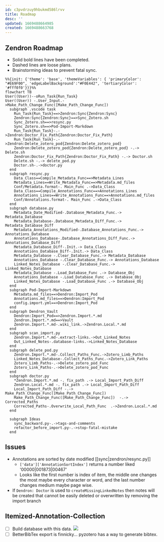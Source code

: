 ```yaml
---
id: c3pvdrzuy9hbukmd586lrvv
title: Roadmap
desc: ''
updated: 1669488664985
created: 1669488663768
---
```

## Zendron Roadmap
- Solid bold lines have been completed.
- Dashed lines are loose plans.
- Brainstorming ideas to prevent fatal sync.

```mermaid
%%{init: {'theme': 'base', 'themeVariables': { 'primaryColor': "#E69F00", 'edgeLabelBackground':"#F0E442", 'tertiaryColor': '#fff0f0'}}}%%
flowchart TB
User((User))--oRun_Task{Run_Task}
User((User)) -.User_Input.->Make_Path_Change_Func([Make_Path_Change_Func])
  subgraph .vscode task
    Run_Task{Run_Task}==>Zendron:Sync{Zendron:Sync}
    Zendron:Sync{Zendron:Sync}==>Sync_Zotero.sh
    Sync_Zotero.sh==>resync.py
    Sync_Zotero.sh==>Pod-Import-Markdown
    Run_Task{Run_Task}-.->Zendron:Doctor_Fix_Path{Zendron:Doctor_Fix_Path}
    Run_Task{Run_Task}-.->Zendron:Delete_zotero_pod{Zendron:Delete_zotero_pod}
    Zendron:Delete_zotero_pod{Zendron:Delete_zotero_pod} -.-> Delete.sh
    Zendron:Doctor_Fix_Path{Zendron:Doctor_Fix_Path} -.-> Doctor.sh
    Delete.sh -.-> delete_pod.py
    Doctor.sh-.->doctor.py
  end
  subgraph resync.py
    Data_Class==Compile_Metadata_Func==>Metadata_Lines
    Metadata_Lines==Write_Metadata_Func==>Metadata.md_files
    Conf/Metadata.format-. Main_Func .->Data_Class
    Data_Class==Compile_Annotations_Func==>Annotations_Lines
    Annotations_Lines==Write_Annotations_Func==>Annotations.md_files
    Conf/Annotations.format-. Main_Func .->Data_Class
  end
  subgraph database.py
    Metadata_Date_Modified-.Database_Metadata_Func.-> Metadata_Database
    Metadata_Database-.Database_Metadata_Diff_Func.-> Metadata_Database_Diff
    Metadata_Annotations_Modified-.Database_Annotations_Func.-> Annotations_Database
    Annotations_Database-.Database_Annotations_Diff_Func.-> Annotations_Database_Diff
    Metadata_Database_Diff-.Init.-> Data_Class
    Annotations_Database_Diff-.Init.-> Data_Class
    Metadata_Database -.Clear_Database_Func.-> Metadata_Database
    Annotations_Database -.Clear_Database_Func.-> Annotations_Database
    Linked_Notes_Database -.Clear_Database_Func.-> Linked_Notes_Database
    Metadata_Database -.Load_Database_Func .-> Database_Obj
    Annotations_Database -.Load_Database_Func .-> Database_Obj
    Linked_Notes_Database -.Load_Database_Func .-> Database_Obj
  end
  subgraph Pod-Import-Markdown
    Metadata.md_files==>Dendron:Import_Pod
    Annotations.md_files==>Dendron:Import_Pod
    config.import.yml==>Dendron:Import_Pod
  end
  subgraph Dendron_Vault
    Dendron:Import_Pod==>Zendron.Import.*.md
    Zendron.Import.*.md==>Vault
    Zendron.Import.*.md-.wiki_link.->Zendron.Local.*.md
  end
  subgraph scan_import.py
    Zendron.Import.*.md-.extract-links.->Out_Linked_Notes
    Out_Linked_Notes-.database-links.->Linked_Notes_Database
  end
  subgraph delete_pod.py
    Zendron.Import.*.md-.Collect_Paths_Func.->Zotero_Limb_Paths
    Linked_Notes_Database-.Collect_Paths_Func.->Zotero_Link_Paths
    Zotero_Limb_Paths-.->Delete_zotero_pod_Func
    Zotero_Link_Paths-.->Delete_zotero_pod_Func
  end
  subgraph doctor.py
    *Zendron.Import.*.md -. fix_path .-> Local_Import_Path_Diff
    Zendron.Local.*.md -. fix_path .-> Local_Import_Path_Diff
    Local_Import_Path_Diff -.-> Make_Path_Change_Func([Make_Path_Change_Func])
    Make_Path_Change_Func([Make_Path_Change_Func])  -.-> Corrected_Paths
    Corrected_Paths-.Overwrite_Local_Path_Func  .->Zendron.Local.*.md
  end

  subgraph Ideas
    sync_backward.py-.->tags-and-comments
    refactor_before_import.py-.->stop-fatal-mistake
  end
  ```

## Issues
- Annotations are sorted by date modified [[sync|zendron/resync.py]]
  - `['data']['AnnotationSortIndex']` returns a number liked '00000|001873|00467'
  - Looks like the first number is index of item, the middle one changes the most maybe every character or word, and the last number changes medium maybe page wise.
- If `Dendron: Doctor` is used to `createMissingLinkedNotes` then notes will be created that cannot be easily deleted or overwritten by removing the import branch

## Itemized-Annotation-Collection
- [ ] Build database with this data.
![](/assets/images/delete-itemized-annotation-collection.png)
- [ ] BetterBibTex export is finnicky... pyzotero has a way to generate bibtex.
